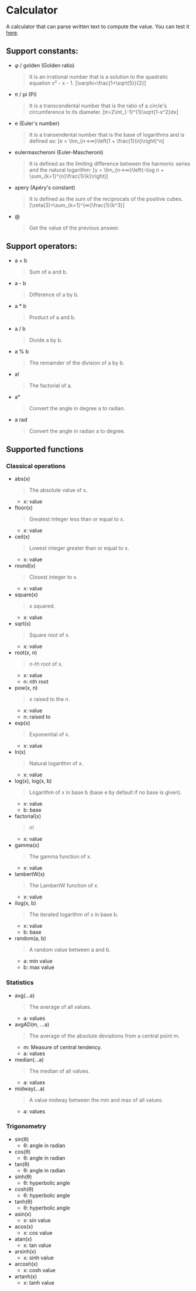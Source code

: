 # Calculator
A calculator that can parse written text to compute the value.
You can test it [here](https://raw.githack.com/FriquetLuca/Calculator-project/master/index.html).

## Support constants:
- $\varphi$ / golden (Golden ratio)
    > It is an irrational number that is a solution to the quadratic equation x² - x - 1.
    \[\varphi=\frac{1+\sqrt{5}}{2}\]
- π / pi (Pi)
    > It is a transcendental number that is the ratio of a circle's circumference to its diameter.
    \[π=2\int_{-1}^{1}\sqrt{1-x^2}dx\]
- e (Euler's number)
    > It is a transendental number that is the base of logarithms and is defined as:
    \[e = \lim_{n->∞}\left(1 + \frac{1}{n}\right)^n\]
- eulermascheroni (Euler-Mascheroni)
    > It is defined as the limiting difference between the harmonic series and the natural logarithm:
    \[γ = \lim_{n->∞}\left(-\log n + \sum_{k=1}^{n}\frac{1}{k}\right)\]
- apery (Apéry's constant)
    > It is defined as the sum of the reciprocals of the positive cubes.
    \[\zeta(3)=\sum_{k=1}^{∞}\frac{1}{k^3}\]
- @
    > Get the value of the previous answer.

## Support operators:
- a + b
    > Sum of a and b.
- a - b
    > Difference of a by b.
- a * b
    > Product of a and b.
- a / b
    > Divide a by b.
- a % b
    > The remainder of the division of a by b.
- a!
    > The factorial of a.
- a°
    > Convert the angle in degree a to radian.
- a rad
    > Convert the angle in radian a to degree.

## Supported functions

### Classical operations
- abs(x)
    > The absolute value of x.
    - x: value
- floor(x)
    > Greatest integer less than or equal to x.
    - x: value
- ceil(x)
    > Lowest integer greater than or equal to x.
    - x: value
- round(x)
    > Closest integer to x.
    - x: value
- square(x)
    > x squared.
    - x: value
- sqrt(x)
    > Square root of x.
    - x: value
- root(x, n)
    > n-th root of x.
    - x: value
    - n: nth root
- pow(x, n)
    > x raised to the n.
    - x: value
    - n: raised to
- exp(x)
    > Exponential of x.
    - x: value
- ln(x)
    > Natural logarithm of x.
    - x: value
- log(x), log(x, b)
    > Logarithm of x in base b (base e by default if no base is given).
    - x: value
    - b: base
- factorial(x)
    > n!
    - x: value
- gamma(x)
    > The gamma function of x.
    - x: value
- lambertW(x)
    > The LambertW function of x.
    - x: value
- ilog(x, b)
    > The iterated logarithm of x in base b.
    - x: value
    - b: base
- random(a, b)
    > A random value between a and b.
    - a: min value
    - b: max value


### Statistics
- avg(...a)
    > The average of all values.
    - a: values
- avgAD(m, ...a)
    > The average of the absolute deviations from a central point m.
    - m: Measure of central tendency.
    - a: values
- median(...a)
    > The median of all values.
    - a: values
- midway(...a)
    > A value midway between the min and max of all values.
    - a: values

### Trigonometry
- sin(θ)
    - θ: angle in radian
- cos(θ)
    - θ: angle in radian
- tan(θ)
    - θ: angle in radian
- sinh(θ)
    - θ: hyperbolic angle
- cosh(θ)
    - θ: hyperbolic angle
- tanh(θ)
    - θ: hyperbolic angle
- asin(x)
    - x: sin value
- acos(x)
    - x: cos value
- atan(x)
    - x: tan value
- arsinh(x)
    - x: sinh value
- arcosh(x)
    - x: cosh value
- artanh(x)
    - x: tanh value